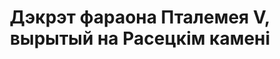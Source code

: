 ---
layout: quote
permalink: /be/
langtag: be
type: modern
script: Cyrl
langName: Беларуская
englishLangName: Belarusian
title: Дэкрэт фараона Пталемея V, вырытый на Расецкім камені
quote: Копіі гэтага дэкрэта будуць вырэзаны ў герогліфах, дэмотычным, і грэчаскім на базальтавыя пляшчынкі і пакладзеныя ў храмы першага, другога і трацяга парадка разам з статуёй Пталемея, вечназыўщага бога.
reference: Дэкрэты Пталемея V на Расецкім камені, 196 г. да н.э., Брытанскі музей.
imageAlt: Манета з тварам Пталемея V
selectAriaLabel: Выберыце мову
buttonRandom: Выпадковы
direction: ltr
---